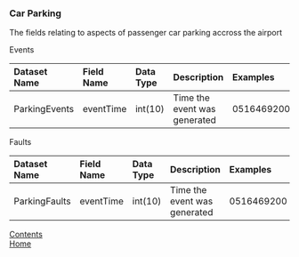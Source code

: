 ### Car Parking

The fields relating to aspects of passenger car parking accross the airport

Events

| Dataset Name  | Field Name  | Data Type | Description | Examples |
|:--------------|:------------|:----------|:------------|:---------|
|ParkingEvents|eventTime|int(10)|Time the event was generated|0516469200|

Faults

| Dataset Name  | Field Name  | Data Type | Description | Examples |
|:--------------|:------------|:----------|:------------|:---------|
|ParkingFaults|eventTime|int(10)|Time the event was generated|0516469200|






[Contents](./contents.md)<br />
[Home](./)
